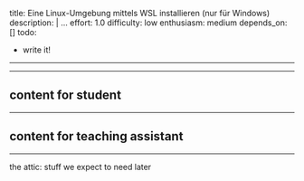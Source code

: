 title: Eine Linux-Umgebung mittels WSL installieren (nur für Windows)
description: |
  ...
effort: 1.0
difficulty: low
enthusiasm: medium
depends_on: []
todo: 
  - write it!
---
---
content for student
---
---
content for teaching assistant
---
---
the attic: stuff we expect to need later